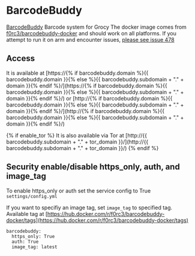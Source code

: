 # BarcodeBuddy

[BarcodeBuddy](https://github.com/Forceu/barcodebuddy) Barcode system for Grocy
The docker image comes from [f0rc3/barcodebuddy-docker](https://hub.docker.com/r/f0rc3/barcodebuddy-docker) and should work on all platforms. If you attempt to run it on arm and encounter issues, [please see issue 478](https://gitlab.com/NickBusey/HomelabOS/-/issues/478)

## Access

It is available at [https://{% if barcodebuddy.domain %}{{ barcodebuddy.domain }}{% else %}{{ barcodebuddy.subdomain + "." + domain }}{% endif %}/](https://{% if barcodebuddy.domain %}{{ barcodebuddy.domain }}{% else %}{{ barcodebuddy.subdomain + "." + domain }}{% endif %}/) or [http://{% if barcodebuddy.domain %}{{ barcodebuddy.domain }}{% else %}{{ barcodebuddy.subdomain + "." + domain }}{% endif %}/](http://{% if barcodebuddy.domain %}{{ barcodebuddy.domain }}{% else %}{{ barcodebuddy.subdomain + "." + domain }}{% endif %}/)

{% if enable_tor %}
It is also available via Tor at [http://{{ barcodebuddy.subdomain + "." + tor_domain }}/](http://{{ barcodebuddy.subdomain + "." + tor_domain }}/)
{% endif %}

## Security enable/disable https_only, auth, and image\_tag

To enable https_only or auth set the service config to True
`settings/config.yml`

If you want to specifiy an image tag, set `image_tag` to specified tag.
Available tag at [https://hub.docker.com/r/f0rc3/barcodebuddy-docker/tags](https://hub.docker.com/r/f0rc3/barcodebuddy-docker/tags)

```
barcodebuddy:
  https_only: True
  auth: True
  image_tag: latest
```
